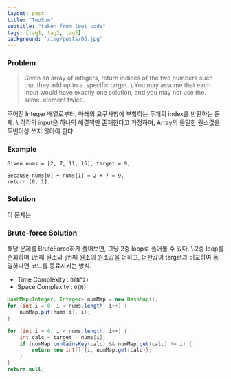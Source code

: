 ```yaml
---
layout: post
title: "TwoSum"
subtitle: "taken from leet code"
tags: [tag1, tag2, tag3]
background: '/img/posts/06.jpg'
---
```


### Problem

> Given an array of integers, return indices of the two numbers such that they add up to a. specific target. \\
> You may assume that each input would have exactly one solution, and you may not use the. same. element twice.

주어진 Integer 배열로부터, 아래의 요구사항에 부합하는 두개의 index를 반환하는 문제. \\
각각의 input은 하나의 해결책만 존재한다고 가정하며, Array의 동일한 원소값을 두번이상 쓰지 않아야 한다.





### Example
```
Given nums = [2, 7, 11, 15], target = 9,

Because nums[0] + nums[1] = 2 + 7 = 9,
return [0, 1].
```


### Solution
이 문제는

### Brute-force Solution
해당 문제를 BruteForce하게 풀어보면, 그냥 2중 loop로 풀어볼 수 있다. \\
2중 loop를 순회하며 `i번`째 원소와 `j번`째 원소의 원소값을 더하고, 
더한값이 target과 비교하여 동일하다면 코드를 종료시키는 방식.
  * Time Complexity : `O(N^2)`
  * Space Complexity : `O(N)`

```java
HashMap<Integer, Integer> numMap = new HashMap();
for (int i = 0; i < nums.length; i++) {
	numMap.put(nums[i], i);
}

for (int i = 0; i < nums.length; i++) {
	int calc = target - nums[i];
	if (numMap.containsKey(calc) && numMap.get(calc) != i) {
		return new int[] {i, numMap.get(calc)};
	}
}
return null;
```

